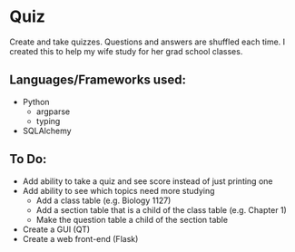 # Quiz
Create and take quizzes. Questions and answers are shuffled each time. I created this to help my wife study for her grad school classes.

## Languages/Frameworks used:
* Python
  * argparse
  * typing
* SQLAlchemy

## To Do:
* Add ability to take a quiz and see score instead of just printing one
* Add ability to see which topics need more studying
  * Add a class table (e.g. Biology 1127)
  * Add a section table that is a child of the class table (e.g. Chapter 1)
  * Make the question table a child of the section table
* Create a GUI (QT)
* Create a web front-end (Flask)
